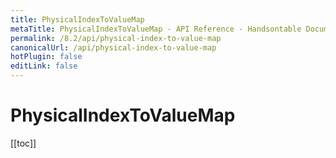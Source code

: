 ```yaml
---
title: PhysicalIndexToValueMap
metaTitle: PhysicalIndexToValueMap - API Reference - Handsontable Documentation
permalink: /8.2/api/physical-index-to-value-map
canonicalUrl: /api/physical-index-to-value-map
hotPlugin: false
editLink: false
---
```


# PhysicalIndexToValueMap

[[toc]]

